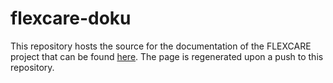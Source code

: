 # flexcare-doku
This repository hosts the source for the documentation of the FLEXCARE project that can be found [here](http://flexcare.fokus.fraunhofer.de:8082).
The page is regenerated upon a push to this repository. 
